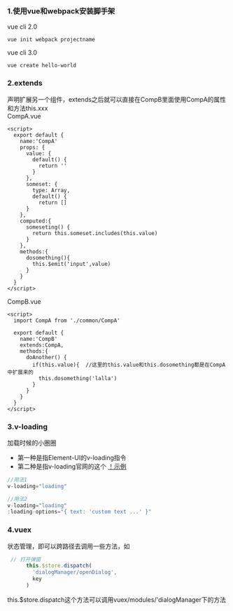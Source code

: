 ### 1.使用vue和webpack安装脚手架
vue cli 2.0 
```
vue init webpack projectname
```
vue cli 3.0
```
vue create hello-world
```

### 2.extends
声明扩展另一个组件，extends之后就可以直接在CompB里面使用CompA的属性和方法this.xxx  
CompA.vue
```vue
<script>
  export default {
    name:'CompA'
    props: {
      value: {
        default() {
          return ''
        }
      },
      someset: {
        type: Array,
        default() {
          return []
      }
    },
    computed:{
      someseting() {
        return this.someset.includes(this.value)
      }
    },
    methods:{
      dosomething(){
        this.$emit('input',value)
      }
    }
  }
</script>
```

CompB.vue
```vue
<script>
  import CompA from './common/CompA'
  
  export default {
    name:'CompB'
    extends:CompA,
    methods:{
      doAnother() {
        if(this.value){  //这里的this.value和this.dosomething都是在CompA中扩展来的
          this.dosomething('lalla')
        }
      }
    }
  }
</script>
```

### 3.v-loading 
加载时候的小圈圈
- 第一种是指Element-UI的v-loading指令
- 第二种是指v-loading官网的这个
[！示例](https://coffcer.github.io/vue-loading/ ) 
```js
//用法1
v-loading="loading"

//用法2
v-loading="loading"
:loading-options="{ text: 'custom text ...' }"
```

### 4.vuex
状态管理，即可以跨路径去调用一些方法，如
```js
 // 打开弹窗
      this.$store.dispatch(
        'dialogManager/openDialog',
        key
      )
```
this.$store.dispatch这个方法可以调用vuex/modules/'dialogManager下的方法